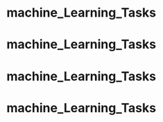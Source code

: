 # machine_Learning_Tasks
# machine_Learning_Tasks
# machine_Learning_Tasks
# machine_Learning_Tasks
